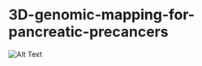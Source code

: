 # 3D-genomic-mapping-for-pancreatic-precancers
![Alt Text]([https://github.com/bioclick/Anticancer_drug_design/blob/main/workflow.png](https://github.com/bioclick/3D-genomic-mapping-for-pancreatic-precancers/blob/main/CODA-3D%20modeling.png))
